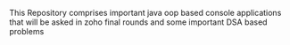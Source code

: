 This Repository comprises important java oop based console applications that will be asked in zoho final rounds and some important DSA based problems 
